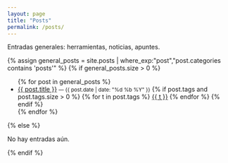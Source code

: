 ```yaml
---
layout: page
title: "Posts"
permalink: /posts/
---
```


Entradas generales: herramientas, noticias, apuntes.

{% assign general_posts = site.posts | where_exp:"post","post.categories contains 'posts'" %}
{% if general_posts.size > 0 %}
<ul>
  {% for post in general_posts %}
  <li>
    <a href="{{ post.url | relative_url }}">{{ post.title }}</a>
    <small> — {{ post.date | date: "%d %b %Y" }}</small>
    {% if post.tags and post.tags.size > 0 %}
      <span class="tag-list">
        {% for t in post.tags %}
          <span class="tag-badge">
            <a href="{{ t | slugify | prepend: '/tags/' | append: '/' | relative_url }}">{{ t }}</a>
          </span>
        {% endfor %}
      </span>
    {% endif %}
  </li>
  {% endfor %}
</ul>
{% else %}
<p>No hay entradas aún.</p>
{% endif %}

